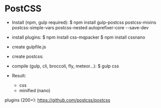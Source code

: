 PostCSS
==============

- Install (npm, gulp required):
$ npm install gulp-postcss postcss-mixins postcss-simple-vars postcss-nested autoprefixer-core --save-dev

- install plugins:
$ npm install css-mqpacker
$ npm install cssnano


- create gulpfile.js
- create postcss:
- compile (gulp, cli, broccoli, fly, meteor...):
$ gulp css

- Result: 
	- css
	- minified (nano)


plugins (200+): 
https://github.com/postcss/postcss

